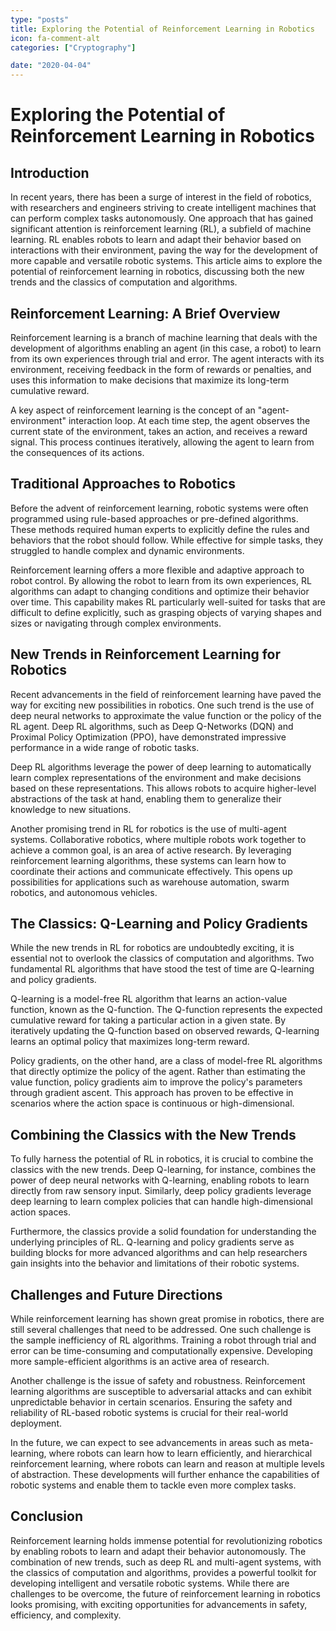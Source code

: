 ```yaml
---
type: "posts"
title: Exploring the Potential of Reinforcement Learning in Robotics
icon: fa-comment-alt
categories: ["Cryptography"]

date: "2020-04-04"
---
```




# Exploring the Potential of Reinforcement Learning in Robotics

## Introduction

In recent years, there has been a surge of interest in the field of robotics, with researchers and engineers striving to create intelligent machines that can perform complex tasks autonomously. One approach that has gained significant attention is reinforcement learning (RL), a subfield of machine learning. RL enables robots to learn and adapt their behavior based on interactions with their environment, paving the way for the development of more capable and versatile robotic systems. This article aims to explore the potential of reinforcement learning in robotics, discussing both the new trends and the classics of computation and algorithms.

## Reinforcement Learning: A Brief Overview

Reinforcement learning is a branch of machine learning that deals with the development of algorithms enabling an agent (in this case, a robot) to learn from its own experiences through trial and error. The agent interacts with its environment, receiving feedback in the form of rewards or penalties, and uses this information to make decisions that maximize its long-term cumulative reward.

A key aspect of reinforcement learning is the concept of an "agent-environment" interaction loop. At each time step, the agent observes the current state of the environment, takes an action, and receives a reward signal. This process continues iteratively, allowing the agent to learn from the consequences of its actions.

## Traditional Approaches to Robotics

Before the advent of reinforcement learning, robotic systems were often programmed using rule-based approaches or pre-defined algorithms. These methods required human experts to explicitly define the rules and behaviors that the robot should follow. While effective for simple tasks, they struggled to handle complex and dynamic environments.

Reinforcement learning offers a more flexible and adaptive approach to robot control. By allowing the robot to learn from its own experiences, RL algorithms can adapt to changing conditions and optimize their behavior over time. This capability makes RL particularly well-suited for tasks that are difficult to define explicitly, such as grasping objects of varying shapes and sizes or navigating through complex environments.

## New Trends in Reinforcement Learning for Robotics

Recent advancements in the field of reinforcement learning have paved the way for exciting new possibilities in robotics. One such trend is the use of deep neural networks to approximate the value function or the policy of the RL agent. Deep RL algorithms, such as Deep Q-Networks (DQN) and Proximal Policy Optimization (PPO), have demonstrated impressive performance in a wide range of robotic tasks.

Deep RL algorithms leverage the power of deep learning to automatically learn complex representations of the environment and make decisions based on these representations. This allows robots to acquire higher-level abstractions of the task at hand, enabling them to generalize their knowledge to new situations.

Another promising trend in RL for robotics is the use of multi-agent systems. Collaborative robotics, where multiple robots work together to achieve a common goal, is an area of active research. By leveraging reinforcement learning algorithms, these systems can learn how to coordinate their actions and communicate effectively. This opens up possibilities for applications such as warehouse automation, swarm robotics, and autonomous vehicles.

## The Classics: Q-Learning and Policy Gradients

While the new trends in RL for robotics are undoubtedly exciting, it is essential not to overlook the classics of computation and algorithms. Two fundamental RL algorithms that have stood the test of time are Q-learning and policy gradients.

Q-learning is a model-free RL algorithm that learns an action-value function, known as the Q-function. The Q-function represents the expected cumulative reward for taking a particular action in a given state. By iteratively updating the Q-function based on observed rewards, Q-learning learns an optimal policy that maximizes long-term reward.

Policy gradients, on the other hand, are a class of model-free RL algorithms that directly optimize the policy of the agent. Rather than estimating the value function, policy gradients aim to improve the policy's parameters through gradient ascent. This approach has proven to be effective in scenarios where the action space is continuous or high-dimensional.

## Combining the Classics with the New Trends

To fully harness the potential of RL in robotics, it is crucial to combine the classics with the new trends. Deep Q-learning, for instance, combines the power of deep neural networks with Q-learning, enabling robots to learn directly from raw sensory input. Similarly, deep policy gradients leverage deep learning to learn complex policies that can handle high-dimensional action spaces.

Furthermore, the classics provide a solid foundation for understanding the underlying principles of RL. Q-learning and policy gradients serve as building blocks for more advanced algorithms and can help researchers gain insights into the behavior and limitations of their robotic systems.

## Challenges and Future Directions

While reinforcement learning has shown great promise in robotics, there are still several challenges that need to be addressed. One such challenge is the sample inefficiency of RL algorithms. Training a robot through trial and error can be time-consuming and computationally expensive. Developing more sample-efficient algorithms is an active area of research.

Another challenge is the issue of safety and robustness. Reinforcement learning algorithms are susceptible to adversarial attacks and can exhibit unpredictable behavior in certain scenarios. Ensuring the safety and reliability of RL-based robotic systems is crucial for their real-world deployment.

In the future, we can expect to see advancements in areas such as meta-learning, where robots can learn how to learn efficiently, and hierarchical reinforcement learning, where robots can learn and reason at multiple levels of abstraction. These developments will further enhance the capabilities of robotic systems and enable them to tackle even more complex tasks.

## Conclusion

Reinforcement learning holds immense potential for revolutionizing robotics by enabling robots to learn and adapt their behavior autonomously. The combination of new trends, such as deep RL and multi-agent systems, with the classics of computation and algorithms, provides a powerful toolkit for developing intelligent and versatile robotic systems. While there are challenges to be overcome, the future of reinforcement learning in robotics looks promising, with exciting opportunities for advancements in safety, efficiency, and complexity.